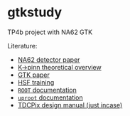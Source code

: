 # gtkstudy
TP4b project with NA62 GTK

Literature:
- [NA62 detector paper](https://iopscience.iop.org/article/10.1088/1748-0221/12/05/P05025/pdf)
- [K->pinn theoretical overview](https://arxiv.org/pdf/1503.02693.pdf)
- [GTK paper](https://arxiv.org/pdf/1904.12837.pdf)
- [HSF training](https://hsf-training.github.io/analysis-essentials/python/README.html)
- [`ROOT` documentation](https://root.cern/)
- [`uproot` documentation](https://uproot.readthedocs.io/en/latest/)
- [TDCPix design manual (just incase)](https://espace.cern.ch/tdc-pix/Shared%20Documents/20130506TDCpix_design_manual.pdf)